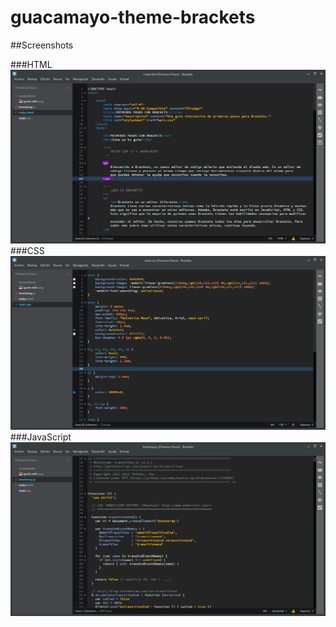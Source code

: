 # guacamayo-theme-brackets


##Screenshots

###HTML
![HTML Screenshot](screenshots/html.png)
###CSS
![CSS Screenshot](screenshots/css.png)
###JavaScript
![JavaScript Screenshot](screenshots/js.png)
